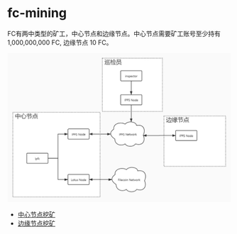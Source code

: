 # fc-mining
FC有两中类型的矿工，中心节点和边缘节点。中心节点需要矿工账号至少持有 1,000,000,000 FC, 边缘节点 10 FC。

![](https://github.com/filepp/ipfc/blob/master/docs/image/topology.jpg?raw=true)

- [中心节点挖矿](center_miner.md)
- [边缘节点挖矿](edge_miner.md)